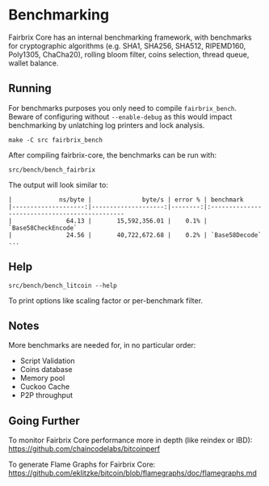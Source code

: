 Benchmarking
============

Fairbrix Core has an internal benchmarking framework, with benchmarks
for cryptographic algorithms (e.g. SHA1, SHA256, SHA512, RIPEMD160, Poly1305, ChaCha20), rolling bloom filter, coins selection,
thread queue, wallet balance.

Running
---------------------

For benchmarks purposes you only need to compile `fairbrix_bench`. Beware of configuring without `--enable-debug` as this would impact
benchmarking by unlatching log printers and lock analysis.

    make -C src fairbrix_bench

After compiling fairbrix-core, the benchmarks can be run with:

    src/bench/bench_fairbrix

The output will look similar to:
```
|             ns/byte |              byte/s | error % | benchmark
|--------------------:|--------------------:|--------:|:----------------------------------------------
|               64.13 |       15,592,356.01 |    0.1% | `Base58CheckEncode`
|               24.56 |       40,722,672.68 |    0.2% | `Base58Decode`
...
```

Help
---------------------

    src/bench/bench_litcoin --help

To print options like scaling factor or per-benchmark filter.

Notes
---------------------
More benchmarks are needed for, in no particular order:
- Script Validation
- Coins database
- Memory pool
- Cuckoo Cache
- P2P throughput

Going Further
--------------------

To monitor Fairbrix Core performance more in depth (like reindex or IBD): https://github.com/chaincodelabs/bitcoinperf

To generate Flame Graphs for Fairbrix Core: https://github.com/eklitzke/bitcoin/blob/flamegraphs/doc/flamegraphs.md
